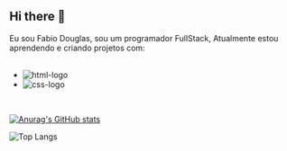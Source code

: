 ## Hi there 👋

Eu sou Fabio Douglas, sou um programador FullStack, Atualmente estou aprendendo e criando projetos com:
<br>
<br>
- <img src="https://img.shields.io/badge/HTML5-E34F26?style=for-the-badge&logo=html5&logoColor=white" alt="html-logo"/>
- <img src="https://img.shields.io/badge/CSS3-1572B6?style=for-the-badge&logo=css3&logoColor=white" alt="css-logo"/>
<br>

[![Anurag's GitHub stats](https://github-readme-stats.vercel.app/api?username=fabiogalvao-cmd)](https://github.com/anuraghazra/github-readme-stats)

![Top Langs](https://github-readme-stats.vercel.app/api/top-langs/?username=fabiogalvao-cmd&layout=compact)
